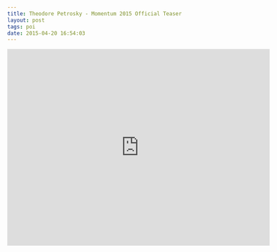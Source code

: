 ```yaml
---
title: Theodore Petrosky - Momentum 2015 Official Teaser
layout: post
tags: poi
date: 2015-04-20 16:54:03
---
```

<iframe width="603" height="452" src="https://www.youtube.com/embed/BbZhZW8uVvk" frameborder="0" allowfullscreen="true"></iframe>

